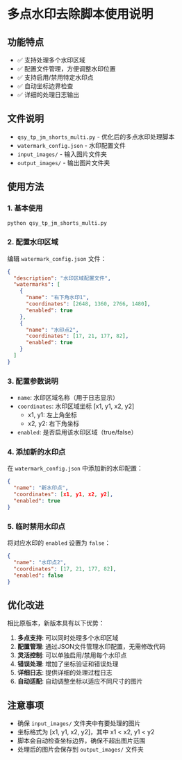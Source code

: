 # 多点水印去除脚本使用说明

## 功能特点

- ✅ 支持处理多个水印区域
- ✅ 配置文件管理，方便调整水印位置
- ✅ 支持启用/禁用特定水印点
- ✅ 自动坐标边界检查
- ✅ 详细的处理日志输出

## 文件说明

- `qsy_tp_jm_shorts_multi.py` - 优化后的多点水印处理脚本
- `watermark_config.json` - 水印配置文件
- `input_images/` - 输入图片文件夹
- `output_images/` - 输出图片文件夹

## 使用方法

### 1. 基本使用
```bash
python qsy_tp_jm_shorts_multi.py
```

### 2. 配置水印区域

编辑 `watermark_config.json` 文件：

```json
{
  "description": "水印区域配置文件",
  "watermarks": [
    {
      "name": "右下角水印1",
      "coordinates": [2648, 1360, 2766, 1480],
      "enabled": true
    },
    {
      "name": "水印点2",
      "coordinates": [17, 21, 177, 82],
      "enabled": true
    }
  ]
}
```

### 3. 配置参数说明

- `name`: 水印区域名称（用于日志显示）
- `coordinates`: 水印区域坐标 [x1, y1, x2, y2]
  - x1, y1: 左上角坐标
  - x2, y2: 右下角坐标
- `enabled`: 是否启用该水印区域（true/false）

### 4. 添加新的水印点

在 `watermark_config.json` 中添加新的水印配置：

```json
{
  "name": "新水印点",
  "coordinates": [x1, y1, x2, y2],
  "enabled": true
}
```

### 5. 临时禁用水印点

将对应水印的 `enabled` 设置为 `false`：

```json
{
  "name": "水印点2",
  "coordinates": [17, 21, 177, 82],
  "enabled": false
}
```

## 优化改进

相比原版本，新版本具有以下优势：

1. **多点支持**: 可以同时处理多个水印区域
2. **配置管理**: 通过JSON文件管理水印配置，无需修改代码
3. **灵活控制**: 可以单独启用/禁用每个水印点
4. **错误处理**: 增加了坐标验证和错误处理
5. **详细日志**: 提供详细的处理过程日志
6. **自动适配**: 自动调整坐标以适应不同尺寸的图片

## 注意事项

- 确保 `input_images/` 文件夹中有要处理的图片
- 坐标格式为 [x1, y1, x2, y2]，其中 x1 < x2, y1 < y2
- 脚本会自动检查坐标边界，确保不超出图片范围
- 处理后的图片会保存到 `output_images/` 文件夹

